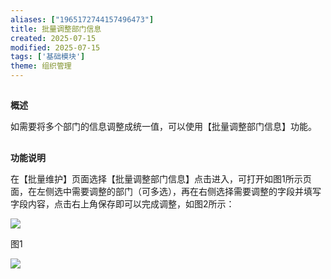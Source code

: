 ```yaml
---
aliases: ["1965172744157496473"]
title: 批量调整部门信息
created: 2025-07-15
modified: 2025-07-15
tags: ['基础模块']
theme: 组织管理
---
```


##

**概述**

如需要将多个部门的信息调整成统一值，可以使用【批量调整部门信息】功能。

##

**功能说明**

在【批量维护】页面选择【批量调整部门信息】点击进入，可打开如图1所示页面，在左侧选中需要调整的部门（可多选），再在右侧选择需要调整的字段并填写字段内容，点击右上角保存即可以完成调整，如图2所示：

![](https://myhelpdoc.oss-cn-heyuan.aliyuncs.com/mdimages/93ca52939479d9edf8661f441c54daa8.jpg)

图1

![](https://myhelpdoc.oss-cn-heyuan.aliyuncs.com/mdimages/d2bc3f005d7dac0e92b8e4bc4caec2bd.jpg)

